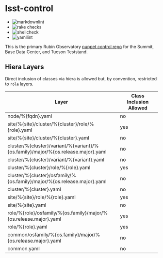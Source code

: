 lsst-control
===

* ![markdownlint](https://github.com/lsst-it/lsst-control/actions/workflows/markdownlint.yaml/badge.svg)
* ![rake checks](https://github.com/lsst-it/lsst-control/actions/workflows/rake_checks.yaml/badge.svg)
* ![shellcheck](https://github.com/lsst-it/lsst-control/actions/workflows/shellcheck.yaml/badge.svg)
* ![yamllint](https://github.com/lsst-it/lsst-control/actions/workflows/yamllint.yaml/badge.svg)

This is the primary Rubin Observatory [puppet control
repo](https://github.com/puppetlabs/control-repo) for the Summit, Base Data
Center, and Tucson Teststand.

Hiera Layers
------------

Direct inclusion of classes via hiera is allowed but, by convention, restricted
to `role` layers.

| Layer                                                                   | Class Inclusion Allowed |
| -----                                                                   | ----------------------- |
| node/%{fqdn}.yaml                                                       | no                      |
| site/%{site}/cluster/%{cluster}/role/%{role}.yaml                       | yes                     |
| site/%{site}/cluster/%{cluster}.yaml                                    | no                      |
| cluster/%{cluster}/variant/%{variant}/%{os.family}/major/%{os.release.major}.yaml | no            |
| cluster/%{cluster}/variant/%{variant}.yaml                              | no                      |
| cluster/%{cluster}/role/%{role}.yaml                                    | yes                     |
| cluster/%{cluster}/osfamily/%{os.family}/major/%{os.release.major}.yaml | no                      |
| cluster/%{cluster}.yaml                                                 | no                      |
| site/%{site}/role/%{role}.yaml                                          | yes                     |
| site/%{site}.yaml                                                       | no                      |
| role/%{role}/osfamily/%{os.family}/major/%{os.release.major}.yaml       | yes                     |
| role/%{role}.yaml                                                       | yes                     |
| common/osfamily/%{os.family}/major/%{os.release.major}.yaml             | no                      |
| common.yaml                                                             | no                      |
